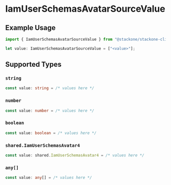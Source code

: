 # IamUserSchemasAvatarSourceValue

## Example Usage

```typescript
import { IamUserSchemasAvatarSourceValue } from "@stackone/stackone-client-ts/sdk/models/shared";

let value: IamUserSchemasAvatarSourceValue = ["<value>"];
```

## Supported Types

### `string`

```typescript
const value: string = /* values here */
```

### `number`

```typescript
const value: number = /* values here */
```

### `boolean`

```typescript
const value: boolean = /* values here */
```

### `shared.IamUserSchemasAvatar4`

```typescript
const value: shared.IamUserSchemasAvatar4 = /* values here */
```

### `any[]`

```typescript
const value: any[] = /* values here */
```

